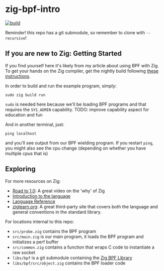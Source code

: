 # zig-bpf-intro

[![build](https://github.com/mattnite/zig-bpf-intro/workflows/build/badge.svg)](https://github.com/mattnite/zig-bpf-intro/actions)

Reminder! this repo has a git submodule, so remember to clone with
`--recursive`!

## If you are new to Zig: Getting Started

If you find yourself here it's likely from my article about using BPF with Zig.
To get your hands on the Zig compiler, get the nightly build following [these instructions](https://ziglang.org/learn/getting-started/).

In order to build and run the example program, simply:

```
sudo zig build run
```

`sudo` is needed here because we'll be loading BPF programs and that requires
the `SYS_ADMIN` capability. TODO: improve capability aspect for education and fun

And in another terminal, just:

```
ping localhost
```

and you'll see output from our BPF wielding program. If you restart `ping`,
you might also see the cpu change (depending on whether you have multiple cpus
that is)

## Exploring

For more resources on Zig:
- [Road to 1.0](https://www.youtube.com/watch?v=Gv2I7qTux7g): A great video on the 'why' of Zig
- [Introduction to the language](ziglang.org)
- [Language Reference](https://ziglang.org/documentation/master/)
- [ziglearn.org](https://ziglearn.org/): A great third-party site that covers
  both the language and general conventions in the standard library.

For locations internal to this repo:
- `src/probe.zig` contains the BPF program
- `src/main.zig` is our main program, it loads the BPF program and initializes a
  perf buffer
- `src/common.zig` contains a function that wraps C code to instantiate a raw
  socket
- `libs/bpf` is a git submodule containing the [Zig BPF Library](https://github.com/mattnite/bpf)
- `libs/bpf/src/object.zig` contains the BPF loader code
